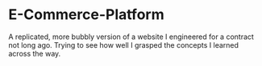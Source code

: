 # E-Commerce-Platform
A replicated, more bubbly version of a website I engineered for a contract not long ago. Trying to see how well I grasped the concepts I learned across the way.
